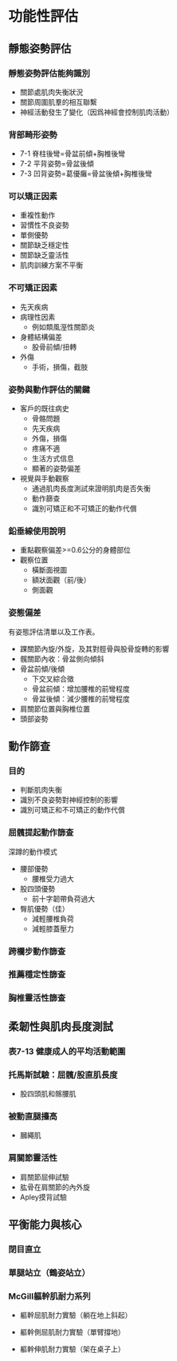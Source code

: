 # 功能性評估

## 靜態姿勢評估

### 靜態姿勢評估能夠識別

+ 關節處肌肉失衡狀況
+ 關節周圍肌羣的相互聯繫
+ 神經活動發生了變化（因爲神經會控制肌肉活動）

### 背部畸形姿勢

+ 7-1 脊柱後彎=骨盆前傾+胸椎後彎
+ 7-2 平背姿勢=骨盆後傾
+ 7-3 凹背姿勢=葛優癱=骨盆後傾+胸椎後彎

### 可以矯正因素

- 重複性動作
- 習慣性不良姿勢
- 單側優勢
- 關節缺乏穩定性
- 關節缺乏靈活性
- 肌肉訓練方案不平衡

### 不可矯正因素

- 先天疾病
- 病理性因素
  - 例如類風溼性關節炎
- 身體結構偏差
  - 股骨前傾/扭轉
- 外傷
  - 手術，損傷，截肢



### 姿勢與動作評估的關鍵

- 客戶的既往病史
  - 骨骼問題
  - 先天疾病
  - 外傷，損傷
  - 疼痛不適
  - 生活方式信息
  - 顯著的姿勢偏差
- 視覺與手動觀察
  - 通過肌肉長度測試來證明肌肉是否失衡
  - 動作篩查
  - 識別可矯正和不可矯正的動作代償

### 鉛垂線使用說明

+ 重點觀察偏差>=0.6公分的身體部位
+ 觀察位置
    + 橫斷面視圖
    + 額狀面觀（前/後）
    + 側面觀



### 姿態偏差

有姿態評估清單以及工作表。

+ 踝關節內旋/外旋，及其對脛骨與股骨旋轉的影響
+ 髖關節內收：骨盆側向傾斜
+ 骨盆前傾/後傾
    + 下交叉綜合徵
    + 骨盆前傾：增加腰椎的前彎程度
    + 骨盆後傾：減少腰椎的前彎程度
+ 肩關節位置與胸椎位置
+ 頭部姿勢

## 動作篩查

### 目的

- 判斷肌肉失衡
- 識別不良姿勢對神經控制的影響
- 識別可矯正和不可矯正的動作代償 

### 屈髖提起動作篩查

深蹲的動作模式

- 腰部優勢
  - 腰椎受力過大
- 股四頭優勢
  - 前十字韌帶負荷過大
- 臀肌優勢（佳）
  - 減輕腰椎負荷
  - 減輕膝蓋壓力

### 跨欄步動作篩查

### 推薦穩定性篩查

### 胸椎靈活性篩查

## 柔韌性與肌肉長度測試

### 表7-13 健康成人的平均活動範圍

### 托馬斯試驗：屈髖/股直肌長度

- 股四頭肌和髂腰肌

### 被動直腿擡高

- 膕繩肌


### 肩關節靈活性

- 肩關節屈伸試驗
- 肱骨在肩關節的內外旋
- Apley摸背試驗

## 平衡能力與核心

### 閉目直立

### 單腿站立（鶴姿站立）

### McGill軀幹肌耐力系列

- 軀幹屈肌耐力實驗（躺在地上斜起）

- 軀幹側屈肌耐力實驗（單臂撐地）

- 軀幹伸肌耐力實驗（架在桌子上）



